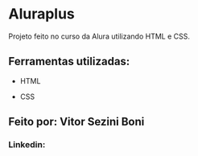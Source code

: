 # Aluraplus
Projeto feito no curso da Alura utilizando HTML e CSS.

## Ferramentas utilizadas:

* HTML

* CSS

## Feito por: Vitor Sezini Boni

### Linkedin:
